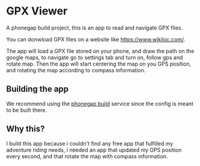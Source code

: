 GPX Viewer
=====================

A phonegap build project, this is an app to read and navigate GPX files.

You can donwload GPX files on a website like <a href="https://www.wikiloc.com/" target="_blank">https://www.wikiloc.com/</a>.

The app will load a GPX file stored on your phone, and draw the path on the google maps, to navigate go to settings tab and turn on, follow gps and rotate map.
Then the app will start centering the map on you GPS position, and rotating the map according to compass information.

## Building the app

We recommend using the <a href="https://build.phonegap.com/" target="_blank">phonegap build</a> service since the config is meant to be built there.

## Why this?

I build this app because i couldn't find any free app that fulfilled my adventure riding needs, i needed an app that updated my GPS position every second, and that rotate the map with compass information. 
